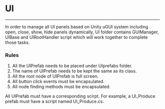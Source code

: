 # UI

* * * * *
In order to manage all UI panels based on Unity uGUI system including open, close, show, hide panels dynamically, UI folder contains GUIManager, UIBase and UIRootHandler script which will work together to complete those tasks.

### Rules
1. All the UIPrefab needs to be placed under UIprefabs folder.
2. The name of UIPrefab needs to be kept the same as its class.
3. All the root node of UIPrefab is full screen.
4. All button click events must be encapsulated.
5. All node finding methods must be encapsulated.

All UIPrefab must have a corresponding scirpt. For example, a UI_Produce prefab must have a script named UI_Produce.cs.
